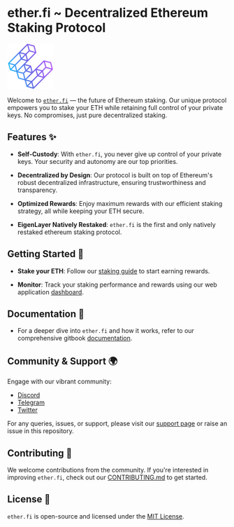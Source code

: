 # ether.fi ~ Decentralized Ethereum Staking Protocol

![Ether.fi Logo](etherfi-logo.svg)

Welcome to [`ether.fi`](https://ether.fi/) — the future of Ethereum staking. Our unique protocol empowers you to stake your ETH while retaining full control of your private keys. No compromises, just pure decentralized staking.

## Features ✨

- **Self-Custody**: With `ether.fi`, you never give up control of your private keys. Your security and autonomy are our top priorities.
  
- **Decentralized by Design**: Our protocol is built on top of Ethereum's robust decentralized infrastructure, ensuring trustworthiness and transparency.

- **Optimized Rewards**: Enjoy maximum rewards with our efficient staking strategy, all while keeping your ETH secure.

- **EigenLayer Natively Restaked**: `ether.fi` is the first and only natively restaked ethereum staking protocol.

## Getting Started 🚀

- **Stake your ETH**: Follow our [staking guide](https://etherfi.gitbook.io/etherfi/getting-started/stakers-guide) to start earning rewards.

- **Monitor**: Track your staking performance and rewards using our web application [dashboard](https://mainnet.ether.fi/dashboard).

## Documentation 📖
- For a deeper dive into `ether.fi` and how it works, refer to our comprehensive gitbook [documentation](https://etherfi.gitbook.io/etherfi/).

## Community & Support 🌍
Engage with our vibrant community:
- [Discord](https://discord.gg/JunzgEjjG4)
- [Telegram](https://t.me/etherfifam)
- [Twitter](https://twitter.com/ether_fi)

For any queries, issues, or support, please visit our [support page](SUPPORT.md) or raise an issue in this repository.

## Contributing 🤝
We welcome contributions from the community. If you're interested in improving `ether.fi`, check out our [CONTRIBUTING.md](CONTRIBUTING.md) to get started.

## License 📄
`ether.fi` is open-source and licensed under the [MIT License](LICENSE).
